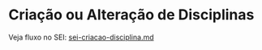 # Criação ou Alteração de Disciplinas

Veja fluxo no SEI: [sei-criacao-disciplina.md](./sei-criacao-disciplina.md)
